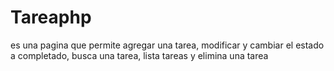 # Tareaphp
es una pagina que permite agregar una tarea, modificar y cambiar el estado a completado, busca una tarea, lista tareas y elimina una tarea
